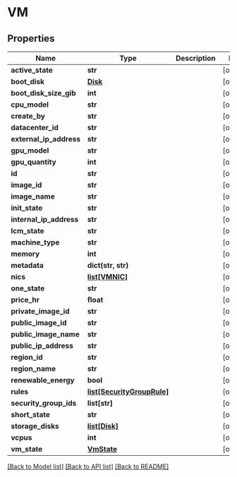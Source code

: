 # VM

## Properties
Name | Type | Description | Notes
------------ | ------------- | ------------- | -------------
**active_state** | **str** |  | [optional] 
**boot_disk** | [**Disk**](Disk.md) |  | [optional] 
**boot_disk_size_gib** | **int** |  | [optional] 
**cpu_model** | **str** |  | [optional] 
**create_by** | **str** |  | [optional] 
**datacenter_id** | **str** |  | [optional] 
**external_ip_address** | **str** |  | [optional] 
**gpu_model** | **str** |  | [optional] 
**gpu_quantity** | **int** |  | [optional] 
**id** | **str** |  | [optional] 
**image_id** | **str** |  | [optional] 
**image_name** | **str** |  | [optional] 
**init_state** | **str** |  | [optional] 
**internal_ip_address** | **str** |  | [optional] 
**lcm_state** | **str** |  | [optional] 
**machine_type** | **str** |  | [optional] 
**memory** | **int** |  | [optional] 
**metadata** | **dict(str, str)** |  | [optional] 
**nics** | [**list[VMNIC]**](VMNIC.md) |  | [optional] 
**one_state** | **str** |  | [optional] 
**price_hr** | **float** |  | [optional] 
**private_image_id** | **str** |  | [optional] 
**public_image_id** | **str** |  | [optional] 
**public_image_name** | **str** |  | [optional] 
**public_ip_address** | **str** |  | [optional] 
**region_id** | **str** |  | [optional] 
**region_name** | **str** |  | [optional] 
**renewable_energy** | **bool** |  | [optional] 
**rules** | [**list[SecurityGroupRule]**](SecurityGroupRule.md) |  | [optional] 
**security_group_ids** | **list[str]** |  | [optional] 
**short_state** | **str** |  | [optional] 
**storage_disks** | [**list[Disk]**](Disk.md) |  | [optional] 
**vcpus** | **int** |  | [optional] 
**vm_state** | [**VmState**](VmState.md) |  | [optional] 

[[Back to Model list]](../README.md#documentation-for-models) [[Back to API list]](../README.md#documentation-for-api-endpoints) [[Back to README]](../README.md)


